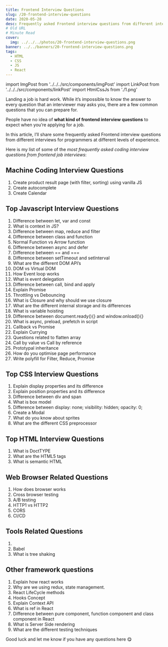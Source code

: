 ```yaml
---
title: Frontend Interview Questions
slug: /20-frontend-interview-questions
date: 2020-05-28
desc: Frequently asked Frontend interview questions from different interviews for Frontend/web developer
# Old URL
# Minute Read
cover:
  img: ../../../photos/20-frontend-interview-questions.png
banner: ../../banners/20-frontend-interview-questions.png
tags:
  - HTML
  - CSS
  - JS
  - React
---
```


import ImgPost from '../../../src/components/imgPost'
import LinkPost from '../../../src/components/linkPost'
import HtmlCssJs from './1.png'

<p><span class='first-letter'>L</span>anding a job is hard work. While it’s impossible to know the answer to every question that an interviewer may asks you, there are a few common questions that you can prepare for.</p>

People have no idea of **what kind of frontend interview questions** to expect when you’re applying for a job.

In this article, I’ll share some frequently asked Frontend interview questions from different interviews for programmers at different levels of experience.

Here is my list of some of the *most frequently asked coding interview questions from frontend job interviews*:

## Machine Coding Interview Questions 

1. Create product result page (with filter, sorting) using vanilla JS
2. Create autocomplete
3. Create Calendar

## Top Javascript Interview Questions

1. Difference between let, var and const
2. What is context in JS?
3. Difference between map, reduce and filter
4. Difference between class and function
5. Normal Function vs Arrow function
6. Difference between async and defer
7. Difference between == and ===
8. Difference between setTimeout and setInterval
9. What are the different DOM API’s
10. DOM vs Virtual DOM
11. How Event loop works
12. What is event delegation
13. Difference between call, bind and apply
14. Explain Promise
15. Throttling vs Debouncing
16. What is Closure and why should we use closure
17. What are the different internal storage and its differences
18. What is variable hoisting
19. Difference between document.ready(){} and window.onload(){}
20. What is async, preload, prefetch in script
21. Callback vs Promise
22. Explain Currying
23. Questions related to flatten array
24. Call by value vs Call by reference
25. Prototypal inheritance
26. How do you optimise page performance
27. Write polyfill for Filter, Reduce, Promise

## Top CSS Interview Questions

1. Explain display properties and its difference
2. Explain position properties and its difference
3. Difference between div and span
4. What is box model
5. Difference between display: none; visibility: hidden; opacity: 0;
6. Create a Modal
7. What do you know about sprites
8. What are the different CSS preprocessor

## Top HTML Interview Questions

1. What is DoctTYPE
2. What are the HTML5 tags
3. What is semantic HTML

## Web Browser Related Questions

1. How does browser works
2. Cross browser testing
3. A/B testing
4. HTTP1 vs HTTP2
5. CORS
6. CI/CD

## Tools Related Questions

1. <LinkPost href='https://blog.suprabha.me/9-webpack-part-1' name='Webpack' />
2. Babel
3. What is tree shaking

## Other framework questions

1. Explain how react works
2. Why are we using redux, state management.
3. React LifeCycle methods
4. Hooks Concept
5. Explain Context API
6. What is ref in React
7. Difference between pure component, function component and class component in React
8. What is Server Side rendering
9. What are the different testing techniques

<ImgPost src={HtmlCssJs} alt='HTML CSS JS interview questions' width={50} margin="2rem 0" />

Good luck and let me know if you have any questions here <LinkPost href='https://twitter.com/suprabhasupi' name='@suprabhasupi' /> 😋
